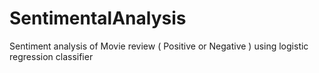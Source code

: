 # SentimentalAnalysis
Sentiment analysis of Movie review ( Positive or Negative ) using logistic regression classifier
